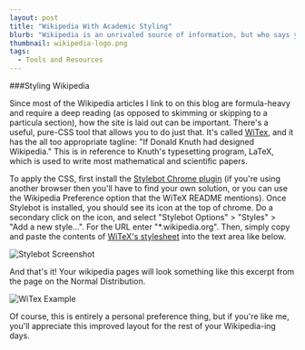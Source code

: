 ```yaml
---
layout: post
title: "Wikipedia With Academic Styling"
blurb: "Wikipedia is an unrivaled source of information, but who says you can't have brains and looks?"
thumbnail: wikipedia-logo.png
tags: 
  - Tools and Resources
---
```


###Styling Wikipedia

Since most of the Wikipedia articles I link to on this blog are formula-heavy and require a deep reading (as opposed to skimming or skipping to a particula section), how the site is laid out can be important. There's a useful, pure-CSS tool that allows you to do just that. It's called [WiTex](https://github.com/AndrewBelt/WiTeX), and it has the all too appropriate tagline: "If Donald Knuth had designed Wikipedia." This is in reference to Knuth's typesetting program, LaTeX, which is used to write most mathematical and scientific papers.

To apply the CSS, first install the [Stylebot Chrome plugin](https://chrome.google.com/webstore/detail/stylebot/oiaejidbmkiecgbjeifoejpgmdaleoha) (if you're using another browser then you'll have to find your own solution, or you can use the Wikipedia Preference option that the WiTeX README mentions). Once Stylebot is installed, you should see its icon at the top of chrome. Do a secondary click on the icon, and select "Stylebot Options" > "Styles" > "Add a new style...". For the URL enter "*.wikipedia.org". Then, simply copy and paste the contents of [WiTeX's stylesheet](https://raw.githubusercontent.com/AndrewBelt/WiTeX/master/style.css) into the text area like below.

![Stylebot Screenshot](/img/stylebot.png)

And that's it! Your wikipedia pages will look something like this excerpt from the page on the Normal Distribution.

![WiTex Example](/img/wikipedia-formatted.png)

Of course, this is entirely a personal preference thing, but if you're like me, you'll appreciate this improved layout for the rest of your Wikipedia-ing days.